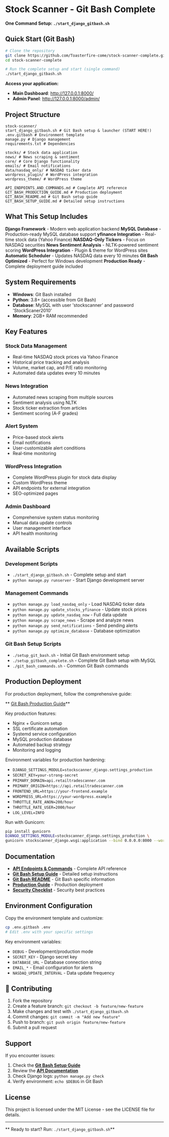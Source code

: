 # Stock Scanner - Git Bash Complete

**One Command Setup: `./start_django_gitbash.sh`**

## Quick Start (Git Bash)

```bash
# Clone the repository
git clone https://github.com/Toasterfire-come/stock-scanner-complete.git
cd stock-scanner-complete

# Run the complete setup and start (single command)
./start_django_gitbash.sh
```

**Access your application:**
- **Main Dashboard**: http://127.0.0.1:8000/
- **Admin Panel**: http://127.0.0.1:8000/admin/

## Project Structure

```
stock-scanner/
start_django_gitbash.sh # Git Bash setup & launcher (START HERE!)
.env.gitbash # Environment template
manage.py # Django management
requirements.txt # Dependencies

stocks/ # Stock data application
news/ # News scraping & sentiment
core/ # Core Django functionality
emails/ # Email notifications
data/nasdaq_only/ # NASDAQ ticker data
wordpress_plugin/ # WordPress integration
wordpress_theme/ # WordPress theme

API_ENDPOINTS_AND_COMMANDS.md # Complete API reference
GIT_BASH_PRODUCTION_GUIDE.md # Production deployment
GIT_BASH_README.md # Git Bash setup guide
GIT_BASH_SETUP_GUIDE.md # Detailed setup instructions
```

## What This Setup Includes

**Django Framework** - Modern web application backend 
**MySQL Database** - Production-ready MySQL database support 
**yfinance Integration** - Real-time stock data (Yahoo Finance) 
**NASDAQ-Only Tickers** - Focus on NASDAQ securities 
**News Sentiment Analysis** - NLTK-powered sentiment scoring 
**WordPress Integration** - Plugin & theme for WordPress sites 
**Automatic Scheduler** - Updates NASDAQ data every 10 minutes 
**Git Bash Optimized** - Perfect for Windows development 
**Production Ready** - Complete deployment guide included 

## System Requirements

- **Windows**: Git Bash installed
- **Python**: 3.8+ (accessible from Git Bash)
- **Database**: MySQL with user 'stockscanner' and password 'StockScaner2010'
- **Memory**: 2GB+ RAM recommended

## Key Features

### Stock Data Management
- Real-time NASDAQ stock prices via Yahoo Finance
- Historical price tracking and analysis
- Volume, market cap, and P/E ratio monitoring
- Automated data updates every 10 minutes

### News Integration
- Automated news scraping from multiple sources
- Sentiment analysis using NLTK
- Stock ticker extraction from articles
- Sentiment scoring (A-F grades)

### Alert System
- Price-based stock alerts
- Email notifications
- User-customizable alert conditions
- Real-time monitoring

### WordPress Integration
- Complete WordPress plugin for stock data display
- Custom WordPress theme
- API endpoints for external integration
- SEO-optimized pages

### Admin Dashboard
- Comprehensive system status monitoring
- Manual data update controls
- User management interface
- API health monitoring

## Available Scripts

### Development Scripts
- `./start_django_gitbash.sh` - Complete setup and start
- `python manage.py runserver` - Start Django development server

### Management Commands
- `python manage.py load_nasdaq_only` - Load NASDAQ ticker data
- `python manage.py update_stocks_yfinance` - Update stock prices
- `python manage.py update_nasdaq_now` - Full data update
- `python manage.py scrape_news` - Scrape and analyze news
- `python manage.py send_notifications` - Send pending alerts
- `python manage.py optimize_database` - Database optimization

### Git Bash Setup Scripts
- `./setup_git_bash.sh` - Initial Git Bash environment setup
- `./setup_gitbash_complete.sh` - Complete Git Bash setup with MySQL
- `./git_bash_commands.sh` - Common Git Bash commands

## Production Deployment

For production deployment, follow the comprehensive guide:

** [Git Bash Production Guide](GIT_BASH_PRODUCTION_GUIDE.md)**

Key production features:
- Nginx + Gunicorn setup
- SSL certificate automation
- Systemd service configuration
- MySQL production database
- Automated backup strategy
- Monitoring and logging

Environment variables for production hardening:

- `DJANGO_SETTINGS_MODULE=stockscanner_django.settings_production`
- `SECRET_KEY=your-strong-secret`
- `PRIMARY_DOMAIN=api.retailtradescanner.com`
- `PRIMARY_ORIGIN=https://api.retailtradescanner.com`
- `FRONTEND_URL=https://your-frontend.example`
- `WORDPRESS_URL=https://your-wordpress.example`
- `THROTTLE_RATE_ANON=200/hour`
- `THROTTLE_RATE_USER=2000/hour`
- `LOG_LEVEL=INFO`

Run with Gunicorn:

```bash
pip install gunicorn
DJANGO_SETTINGS_MODULE=stockscanner_django.settings_production \
gunicorn stockscanner_django.wsgi:application --bind 0.0.0.0:8000 --workers 3
```

## Documentation

- **[API Endpoints & Commands](API_ENDPOINTS_AND_COMMANDS.md)** - Complete API reference
- **[Git Bash Setup Guide](GIT_BASH_SETUP_GUIDE.md)** - Detailed setup instructions
- **[Git Bash README](GIT_BASH_README.md)** - Git Bash specific information
- **[Production Guide](GIT_BASH_PRODUCTION_GUIDE.md)** - Production deployment
- **[Security Checklist](SECURITY_CHECKLIST.md)** - Security best practices

## Environment Configuration

Copy the environment template and customize:

```bash
cp .env.gitbash .env
# Edit .env with your specific settings
```

Key environment variables:
- `DEBUG` - Development/production mode
- `SECRET_KEY` - Django secret key
- `DATABASE_URL` - Database connection string
- `EMAIL_*` - Email configuration for alerts
- `NASDAQ_UPDATE_INTERVAL` - Data update frequency

## 🤝 Contributing

1. Fork the repository
2. Create a feature branch: `git checkout -b feature/new-feature`
3. Make changes and test with `./start_django_gitbash.sh`
4. Commit changes: `git commit -m "Add new feature"`
5. Push to branch: `git push origin feature/new-feature`
6. Submit a pull request

## Support

If you encounter issues:

1. Check the **[Git Bash Setup Guide](GIT_BASH_SETUP_GUIDE.md)**
2. Review the **[API Documentation](API_ENDPOINTS_AND_COMMANDS.md)**
3. Check Django logs: `python manage.py check`
4. Verify environment: `echo $DEBUG` in Git Bash

## License

This project is licensed under the MIT License - see the LICENSE file for details.

---

** Ready to start? Run: `./start_django_gitbash.sh`**
